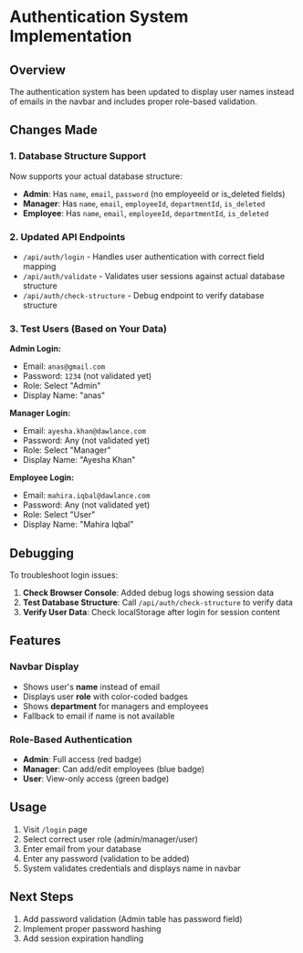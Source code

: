 # Authentication System Implementation

## Overview
The authentication system has been updated to display user names instead of emails in the navbar and includes proper role-based validation.

## Changes Made

### 1. Database Structure Support
Now supports your actual database structure:
- **Admin**: Has `name`, `email`, `password` (no employeeId or is_deleted fields)
- **Manager**: Has `name`, `email`, `employeeId`, `departmentId`, `is_deleted`
- **Employee**: Has `name`, `email`, `employeeId`, `departmentId`, `is_deleted`

### 2. Updated API Endpoints
- `/api/auth/login` - Handles user authentication with correct field mapping
- `/api/auth/validate` - Validates user sessions against actual database structure
- `/api/auth/check-structure` - Debug endpoint to verify database structure

### 3. Test Users (Based on Your Data)

**Admin Login:**
- Email: `anas@gmail.com`
- Password: `1234` (not validated yet)
- Role: Select "Admin"
- Display Name: "anas"

**Manager Login:**
- Email: `ayesha.khan@dawlance.com`
- Password: Any (not validated yet)
- Role: Select "Manager"
- Display Name: "Ayesha Khan"

**Employee Login:**
- Email: `mahira.iqbal@dawlance.com`
- Password: Any (not validated yet)
- Role: Select "User"
- Display Name: "Mahira Iqbal"

## Debugging

To troubleshoot login issues:

1. **Check Browser Console**: Added debug logs showing session data
2. **Test Database Structure**: Call `/api/auth/check-structure` to verify data
3. **Verify User Data**: Check localStorage after login for session content

## Features

### Navbar Display
- Shows user's **name** instead of email
- Displays user **role** with color-coded badges
- Shows **department** for managers and employees
- Fallback to email if name is not available

### Role-Based Authentication
- **Admin**: Full access (red badge)
- **Manager**: Can add/edit employees (blue badge) 
- **User**: View-only access (green badge)

## Usage

1. Visit `/login` page
2. Select correct user role (admin/manager/user)
3. Enter email from your database
4. Enter any password (validation to be added)
5. System validates credentials and displays name in navbar

## Next Steps

1. Add password validation (Admin table has password field)
2. Implement proper password hashing
3. Add session expiration handling
